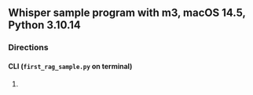 ## Whisper sample program with m3, macOS 14.5, Python 3.10.14

### Directions

#### CLI (`first_rag_sample.py` on terminal)

1. 
